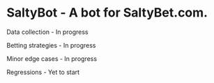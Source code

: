 # SaltyBot - A bot for SaltyBet.com.

Data collection - In progress

Betting strategies - In progress

Minor edge cases - In progress

Regressions - Yet to start


